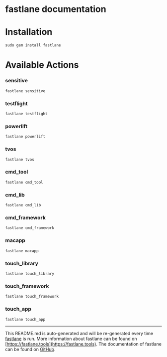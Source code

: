 fastlane documentation
================
# Installation
```
sudo gem install fastlane
```
# Available Actions
### sensitive
```
fastlane sensitive
```

### testflight
```
fastlane testflight
```

### powerlift
```
fastlane powerlift
```

### tvos
```
fastlane tvos
```

### cmd_tool
```
fastlane cmd_tool
```

### cmd_lib
```
fastlane cmd_lib
```

### cmd_framework
```
fastlane cmd_framework
```

### macapp
```
fastlane macapp
```

### touch_library
```
fastlane touch_library
```

### touch_framework
```
fastlane touch_framework
```

### touch_app
```
fastlane touch_app
```


----

This README.md is auto-generated and will be re-generated every time [fastlane](https://fastlane.tools) is run.
More information about fastlane can be found on [https://fastlane.tools](https://fastlane.tools).
The documentation of fastlane can be found on [GitHub](https://github.com/fastlane/fastlane/tree/master/fastlane).
